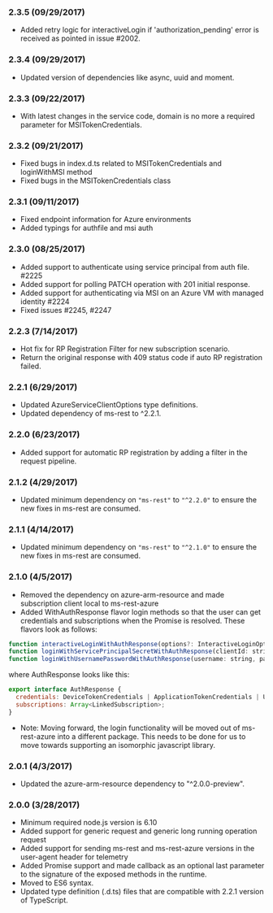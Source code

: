 ### 2.3.5 (09/29/2017)
- Added retry logic for interactiveLogin if 'authorization_pending' error is received as pointed in issue #2002.

### 2.3.4 (09/29/2017)
- Updated version of dependencies like async, uuid and moment.

### 2.3.3 (09/22/2017)
- With latest changes in the service code, domain is no more a required parameter for MSITokenCredentials.

### 2.3.2 (09/21/2017)
- Fixed bugs in index.d.ts related to MSITokenCredentials and loginWithMSI method
- Fixed bugs in the MSITokenCredentials class

### 2.3.1 (09/11/2017)
- Fixed endpoint information for Azure environments
- Added typings for authfile and msi auth 

### 2.3.0 (08/25/2017)
- Added support to authenticate using service principal from auth file. #2225
- Added support for polling PATCH operation with 201 initial response.
- Added support for authenticating via MSI on an Azure VM with managed identity #2224
- Fixed issues #2245, #2247

### 2.2.3 (7/14/2017)
- Hot fix for RP Registration Filter for new subscription scenario.
- Return the original response with 409 status code if auto RP registration failed.

### 2.2.1 (6/29/2017)
- Updated AzureServiceClientOptions type definitions.
- Updated dependency of ms-rest to ^2.2.1.

### 2.2.0 (6/23/2017)
- Added support for automatic RP registration by adding a filter in the request pipeline.

### 2.1.2 (4/29/2017)
- Updated minimum dependency on `"ms-rest"` to `"^2.2.0"` to ensure the new fixes in ms-rest are consumed.

### 2.1.1 (4/14/2017)
- Updated minimum dependency on `"ms-rest"` to `"^2.1.0"` to ensure the new fixes in ms-rest are consumed.

### 2.1.0 (4/5/2017)
- Removed the dependency on azure-arm-resource and made subscription client local to ms-rest-azure
- Added WithAuthResponse flavor login methods so that the user can get credentials and subscriptions when the Promise is resolved. These flavors look as follows:
```javascript
function interactiveLoginWithAuthResponse(options?: InteractiveLoginOptions): Promise<AuthResponse>;
function loginWithServicePrincipalSecretWithAuthResponse(clientId: string, secret: string, domain: string, options?: AzureTokenCredentialsOptions): Promise<AuthResponse>;
function loginWithUsernamePasswordWithAuthResponse(username: string, password: string, options?: LoginWithUsernamePasswordOptions): Promise<AuthResponse>;
```
where AuthResponse looks like this:
```javascript
export interface AuthResponse {
  credentials: DeviceTokenCredentials | ApplicationTokenCredentials | UserTokenCredentials;
  subscriptions: Array<LinkedSubscription>;
}
```
- Note: Moving forward, the login functionality will be moved out of ms-rest-azure into a different package. This needs to be done for us to move towards supporting an isomorphic javascript library.

### 2.0.1 (4/3/2017)
- Updated the azure-arm-resource dependency to "^2.0.0-preview".

### 2.0.0 (3/28/2017)
- Minimum required node.js version is 6.10
- Added support for generic request and generic long running operation request
- Added support for sending ms-rest and ms-rest-azure versions in the user-agent header for telemetry
- Added Promise support and made callback as an optional last parameter to the signature of the exposed methods in the runtime.
- Moved to ES6 syntax.
- Updated type definition (.d.ts) files that are compatible with 2.2.1 version of TypeScript.
